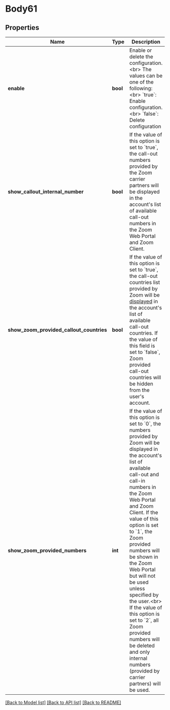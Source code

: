 # Body61

## Properties
Name | Type | Description | Notes
------------ | ------------- | ------------- | -------------
**enable** | **bool** | Enable or delete the configuration.&lt;br&gt; The values can be one of the following:&lt;br&gt; &#x60;true&#x60;: Enable configuration.&lt;br&gt; &#x60;false&#x60;: Delete configuration | [optional] 
**show_callout_internal_number** | **bool** | If the value of this option is set to &#x60;true&#x60;, the call-out numbers provided by the Zoom carrier partners will be displayed in the account&#39;s list of available call-out numbers in the Zoom Web Portal and Zoom Client. | [optional] 
**show_zoom_provided_callout_countries** | **bool** | If the value of this option is set to &#x60;true&#x60;, the call-out countries list provided by Zoom will be [displayed](https://support.zoom.us/hc/en-us/articles/200942859-Using-telephone-call-out) in the account&#39;s list of available call-out countries. If the value of this field is set to &#x60;false&#x60;, Zoom provided call-out countries will be hidden from the user&#39;s account. | [optional] 
**show_zoom_provided_numbers** | **int** | If the value of this option is set to &#x60;0&#x60;, the numbers provided by Zoom will be displayed in the account&#39;s list of available call-out and call-in numbers in the Zoom Web Portal and Zoom Client.   If the value of this option is set to &#x60;1&#x60;, the Zoom provided numbers will be shown in the Zoom Web Portal but will not be used unless specified by the user.&lt;br&gt;   If the value of this option is set to &#x60;2&#x60;, all Zoom provided numbers will be deleted and only internal numbers (provided by carrier partners) will be used. | [optional] 

[[Back to Model list]](../README.md#documentation-for-models) [[Back to API list]](../README.md#documentation-for-api-endpoints) [[Back to README]](../README.md)


